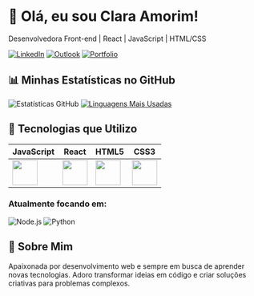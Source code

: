 # 👋 Olá, eu sou Clara Amorim! 

Desenvolvedora Front-end | React | JavaScript | HTML/CSS

[![LinkedIn](https://img.shields.io/badge/LinkedIn-0077B5?style=for-the-badge&logo=linkedin&logoColor=white)](https://www.linkedin.com/in/anna-clara-amorim/)
[![Outlook](https://img.shields.io/badge/Email-0078D4?style=for-the-badge&logo=microsoft-outlook&logoColor=white)](mailto:clardev@outlook.com)
[![Portfolio](https://img.shields.io/badge/Portfolio-FF7139?style=for-the-badge&logo=vercel&logoColor=white)](https://portfolio-alpha-six-10.vercel.app/)

## 📊 Minhas Estatísticas no GitHub

![Estatísticas GitHub](https://github-readme-stats.vercel.app/api?username=Astaphaanos&show_icons=true&theme=tokyonight&hide_title=true)
[![Linguagens Mais Usadas](https://github-readme-stats.vercel.app/api/top-langs/?username=Astaphaanos&layout=compact&theme=tokyonight)](https://github.com/Astaphaanos)

## 🚀 Tecnologias que Utilizo
<div align="center">
  
| JavaScript | React | HTML5 | CSS3 |
|------------|-------|-------|------|
| <img src="https://skillicons.dev/icons?i=js" width="50"> | <img src="https://skillicons.dev/icons?i=react" width="50"> | <img src="https://skillicons.dev/icons?i=html" width="50"> | <img src="https://skillicons.dev/icons?i=css" width="50"> | <img src="https://skillicons.dev/icons?i=git" width="50"> | <img src="https://skillicons.dev/icons?i=figma" width="50"> |

</div>

### Atualmente focando em: 
![Node.js](https://img.shields.io/badge/Node.js-43853D?style=for-the-badge&logo=node.js&logoColor=white)
![Python](https://img.shields.io/badge/Python-14354C?style=for-the-badge&logo=python&logoColor=white)


## 🌟 Sobre Mim

Apaixonada por desenvolvimento web e sempre em busca de aprender novas tecnologias. Adoro transformar ideias em código e criar soluções criativas para problemas complexos.

